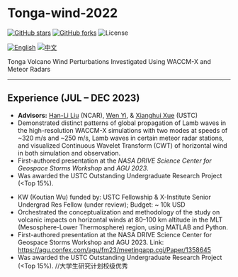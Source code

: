 # Tonga-wind-2022
[![GitHub stars](https://img.shields.io/github/stars/ktwu01/Tonga-wind-2022)](https://github.com/ktwu01/Tonga-wind-2022) [![GitHub forks](https://img.shields.io/github/forks/ktwu01/Tonga-wind-2022)](https://github.com/ktwu01/Tonga-wind-2022/fork) ![License](https://img.shields.io/badge/License-CC%20BY--NC--ND%204.0-lightgrey.svg)

[![English](https://img.shields.io/badge/lang-English-blue.svg)](README.md) [![中文](https://img.shields.io/badge/lang-中文-brown.svg)](README.CN.md)

Tonga Volcano Wind Perturbations Investigated Using WACCM-X and Meteor Radars

---

## Experience (JUL – DEC 2023)

*   **Advisors:** [Han-Li Liu](https://scholar.google.com/citations?user=m69-xGcAAAAJ&hl=en) (NCAR), [Wen Yi](https://www.scopus.com/authid/detail.uri?authorId=57162229500), & [Xianghui Xue](https://www.scopus.com/authid/detail.uri?authorId=16023556800) (USTC)
*   Demonstrated distinct patterns of global propagation of Lamb waves in the high-resolution WACCM-X simulations with two modes at speeds of ~320 m/s and ~250 m/s, Lamb waves in certain meteor radar stations, and visualized Continuous Wavelet Transform (CWT) of horizontal wind in both simulation and observation.
*   First-authored presentation at the *NASA DRIVE Science Center for Geospace Storms Workshop* and *AGU 2023*.
*   Was awarded the USTC Outstanding Undergraduate Research Project (<Top 15%).

- KW (Koutian Wu) funded by: USTC Fellowship & X-Institute Senior Undergrad Res Fellow (under review); Budget: ~ 10k USD
- Orchestrated the conceptualization and methodology of the study on volcanic impacts on horizontal winds at 80–100 km altitude in the MLT (Mesosphere-Lower Thermosphere) region, using MATLAB and Python.
- First-authored presentation at the NASA DRIVE Science Center for Geospace Storms Workshop and AGU 2023. Link: https://agu.confex.com/agu/fm23/meetingapp.cgi/Paper/1358645
- Was awarded the USTC Outstanding Undergraduate Research Project (<Top 15%). //大学生研究计划校级优秀